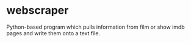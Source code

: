 # webscraper

Python-based program which pulls information from film or show imdb pages and write them onto a text file.

